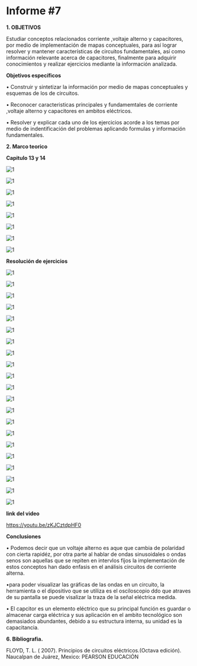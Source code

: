 # Informe #7

**1. OBJETIVOS**

Estudiar conceptos relacionados corriente ,voltaje alterno y capacitores, por medio de implementación de mapas conceptuales, para así lograr resolver y mantener características de circuitos fundamentales, así como información relevante acerca de capacitores, finalmente para adquirir conocimientos y realizar ejercicios mediante la información analizada.

**Objetivos específicos**

• Construir y sintetizar la información por medio de mapas conceptuales y esquemas de los de circuitos.

• Reconocer caracteristicas principales y fundamemtales de corriente ,voltaje alterno y capacitores en ambitos eléctricos.

• Resolver y explicar cada uno de los ejercicios acorde a los temas por medio de indentificación del problemas aplicando formulas y información fundamentales.

**2. Marco teorico**

**Capitulo 13 y 14**

![1](https://github.com/Gomez-Erick/Fundamentos-de-circuirtos/blob/791f8f990cd112dd610a7f4586888c8164443376/ejercicios%207/1io.PNG)

![1](https://github.com/Gomez-Erick/Fundamentos-de-circuirtos/blob/791f8f990cd112dd610a7f4586888c8164443376/ejercicios%207/2io.PNG)

![1](https://github.com/Gomez-Erick/Fundamentos-de-circuirtos/blob/791f8f990cd112dd610a7f4586888c8164443376/ejercicios%207/3io.PNG)

![1](https://github.com/Gomez-Erick/Fundamentos-de-circuirtos/blob/791f8f990cd112dd610a7f4586888c8164443376/ejercicios%207/4io.PNG)

![1](https://github.com/Gomez-Erick/Fundamentos-de-circuirtos/blob/791f8f990cd112dd610a7f4586888c8164443376/ejercicios%207/5io.PNG)

![1](https://github.com/Gomez-Erick/Fundamentos-de-circuirtos/blob/791f8f990cd112dd610a7f4586888c8164443376/ejercicios%207/6io.PNG)

![1](https://github.com/Gomez-Erick/Fundamentos-de-circuirtos/blob/791f8f990cd112dd610a7f4586888c8164443376/ejercicios%207/7io.PNG)

![1](https://github.com/Gomez-Erick/Fundamentos-de-circuirtos/blob/791f8f990cd112dd610a7f4586888c8164443376/ejercicios%207/8io.PNG)

**Resolución de ejercicios**

![1](https://github.com/Gomez-Erick/Fundamentos-de-circuirtos/blob/35de1c9eea6dea392878bb8ca5727bb18a15b8db/ejercicios%207/ejercicios/1z.PNG)

![1](https://github.com/Gomez-Erick/Fundamentos-de-circuirtos/blob/35de1c9eea6dea392878bb8ca5727bb18a15b8db/ejercicios%207/ejercicios/2z.PNG)

![1](https://github.com/Gomez-Erick/Fundamentos-de-circuirtos/blob/35de1c9eea6dea392878bb8ca5727bb18a15b8db/ejercicios%207/ejercicios/3z.PNG)

![1](https://github.com/Gomez-Erick/Fundamentos-de-circuirtos/blob/35de1c9eea6dea392878bb8ca5727bb18a15b8db/ejercicios%207/ejercicios/4z.PNG)

![1](https://github.com/Gomez-Erick/Fundamentos-de-circuirtos/blob/35de1c9eea6dea392878bb8ca5727bb18a15b8db/ejercicios%207/ejercicios/5z.PNG)

![1](https://github.com/Gomez-Erick/Fundamentos-de-circuirtos/blob/35de1c9eea6dea392878bb8ca5727bb18a15b8db/ejercicios%207/ejercicios/6z.PNG)

![1](https://github.com/Gomez-Erick/Fundamentos-de-circuirtos/blob/35de1c9eea6dea392878bb8ca5727bb18a15b8db/ejercicios%207/ejercicios/7z.PNG)

![1](https://github.com/Gomez-Erick/Fundamentos-de-circuirtos/blob/35de1c9eea6dea392878bb8ca5727bb18a15b8db/ejercicios%207/ejercicios/8z.PNG)

![1](https://github.com/Gomez-Erick/Fundamentos-de-circuirtos/blob/35de1c9eea6dea392878bb8ca5727bb18a15b8db/ejercicios%207/ejercicios/9z.PNG)

![1](https://github.com/Gomez-Erick/Fundamentos-de-circuirtos/blob/35de1c9eea6dea392878bb8ca5727bb18a15b8db/ejercicios%207/ejercicios/10z.PNG)

![1](https://github.com/Gomez-Erick/Fundamentos-de-circuirtos/blob/35de1c9eea6dea392878bb8ca5727bb18a15b8db/ejercicios%207/ejercicios/11z.PNG)

![1](https://github.com/Gomez-Erick/Fundamentos-de-circuirtos/blob/35de1c9eea6dea392878bb8ca5727bb18a15b8db/ejercicios%207/ejercicios/12z.PNG)

![1](https://github.com/Gomez-Erick/Fundamentos-de-circuirtos/blob/35de1c9eea6dea392878bb8ca5727bb18a15b8db/ejercicios%207/ejercicios/13z.PNG)

![1](https://github.com/Gomez-Erick/Fundamentos-de-circuirtos/blob/35de1c9eea6dea392878bb8ca5727bb18a15b8db/ejercicios%207/ejercicios/14z.PNG)

![1](https://github.com/Gomez-Erick/Fundamentos-de-circuirtos/blob/35de1c9eea6dea392878bb8ca5727bb18a15b8db/ejercicios%207/ejercicios/15z.PNG)

![1](https://github.com/Gomez-Erick/Fundamentos-de-circuirtos/blob/35de1c9eea6dea392878bb8ca5727bb18a15b8db/ejercicios%207/ejercicios/16z.PNG)

![1](https://github.com/Gomez-Erick/Fundamentos-de-circuirtos/blob/35de1c9eea6dea392878bb8ca5727bb18a15b8db/ejercicios%207/ejercicios/17z.PNG)

![1](https://github.com/Gomez-Erick/Fundamentos-de-circuirtos/blob/35de1c9eea6dea392878bb8ca5727bb18a15b8db/ejercicios%207/ejercicios/18z.PNG)

![1](https://github.com/Gomez-Erick/Fundamentos-de-circuirtos/blob/35de1c9eea6dea392878bb8ca5727bb18a15b8db/ejercicios%207/ejercicios/19z.PNG)

![1](https://github.com/Gomez-Erick/Fundamentos-de-circuirtos/blob/35de1c9eea6dea392878bb8ca5727bb18a15b8db/ejercicios%207/ejercicios/20z.PNG)

![1](https://github.com/Gomez-Erick/Fundamentos-de-circuirtos/blob/35de1c9eea6dea392878bb8ca5727bb18a15b8db/ejercicios%207/ejercicios/21z.PNG)

**link del video**

https://youtu.be/zKJCztdpHF0 

**Conclusiones**

• Podemos decir que un voltaje alterno es aque que cambia de polaridad con cierta rapidéz, por otra parte al hablar de ondas
sinusoidales o ondas senos son aquellas que se repiten en intervlos fíjos la implementación de estos conceptos han dado enfasis en el análisis 
circuitos de corriente alterna.

•para poder visualizar las gráficas de las ondas en un circuito, la herramienta o el dipositivo que se utiliza es el osciloscopio ddo que atraves de su pantalla se puede visalizar la traza de la señal eléctrica medida.

• El capcitor es un elemento eléctrico que su principal función es guardar o almacenar carga eléctrica y sus aplicación en el ambito tecnológico son demasiados abundantes, debido a su estructura interna, su unidad es la capacitancia.

**6. Bibliografia.**

FLOYD, T. L. ( 2007). Principios de circuitos eléctricos.(Octava edición). Naucalpan de Juárez, Mexico: PEARSON EDUCACIÓN
